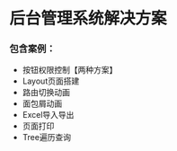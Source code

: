# 后台管理系统解决方案

### 包含案例：

* 按钮权限控制【两种方案】
* Layout页面搭建
* 路由切换动画
* 面包屑动画
* Excel导入导出
* 页面打印
* Tree遍历查询
